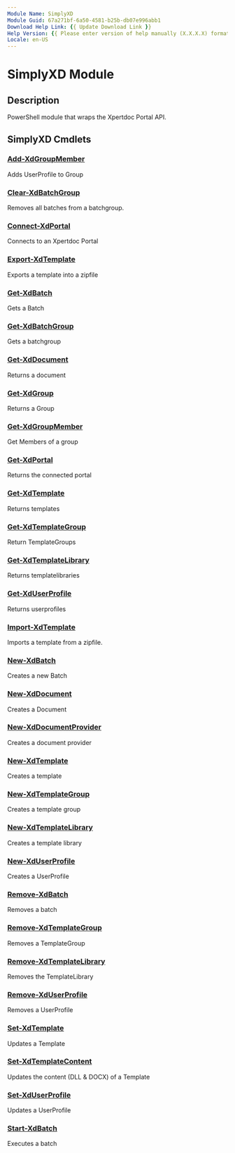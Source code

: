```yaml
---
Module Name: SimplyXD
Module Guid: 67a271bf-6a50-4581-b25b-db07e996abb1
Download Help Link: {{ Update Download Link }}
Help Version: {{ Please enter version of help manually (X.X.X.X) format }}
Locale: en-US
---
```


# SimplyXD Module
## Description
PowerShell module that wraps the Xpertdoc Portal API.

## SimplyXD Cmdlets
### [Add-XdGroupMember](Add-XdGroupMember.md)
Adds UserProfile to Group

### [Clear-XdBatchGroup](Clear-XdBatchGroup.md)
Removes all batches from a batchgroup.

### [Connect-XdPortal](Connect-XdPortal.md)
Connects to an Xpertdoc Portal

### [Export-XdTemplate](Export-XdTemplate.md)
Exports a template into a zipfile

### [Get-XdBatch](Get-XdBatch.md)
Gets a Batch

### [Get-XdBatchGroup](Get-XdBatchGroup.md)
Gets a batchgroup

### [Get-XdDocument](Get-XdDocument.md)
Returns a document

### [Get-XdGroup](Get-XdGroup.md)
Returns a Group

### [Get-XdGroupMember](Get-XdGroupMember.md)
Get Members of a group

### [Get-XdPortal](Get-XdPortal.md)
Returns the connected portal

### [Get-XdTemplate](Get-XdTemplate.md)
Returns templates

### [Get-XdTemplateGroup](Get-XdTemplateGroup.md)
Return TemplateGroups

### [Get-XdTemplateLibrary](Get-XdTemplateLibrary.md)
Returns templatelibraries

### [Get-XdUserProfile](Get-XdUserProfile.md)
Returns userprofiles

### [Import-XdTemplate](Import-XdTemplate.md)
Imports a template from a zipfile.

### [New-XdBatch](New-XdBatch.md)
Creates a new Batch

### [New-XdDocument](New-XdDocument.md)
Creates a Document

### [New-XdDocumentProvider](New-XdDocumentProvider.md)
Creates a document provider

### [New-XdTemplate](New-XdTemplate.md)
Creates a template

### [New-XdTemplateGroup](New-XdTemplateGroup.md)
Creates a template group

### [New-XdTemplateLibrary](New-XdTemplateLibrary.md)
Creates a template library

### [New-XdUserProfile](New-XdUserProfile.md)
Creates a UserProfile

### [Remove-XdBatch](Remove-XdBatch.md)
Removes a batch

### [Remove-XdTemplateGroup](Remove-XdTemplateGroup.md)
Removes a TemplateGroup

### [Remove-XdTemplateLibrary](Remove-XdTemplateLibrary.md)
Removes the TemplateLibrary

### [Remove-XdUserProfile](Remove-XdUserProfile.md)
Removes a UserProfile

### [Set-XdTemplate](Set-XdTemplate.md)
Updates a Template

### [Set-XdTemplateContent](Set-XdTemplateContent.md)
Updates the content (DLL & DOCX) of a Template

### [Set-XdUserProfile](Set-XdUserProfile.md)
Updates a UserProfile

### [Start-XdBatch](Start-XdBatch.md)
Executes a batch

